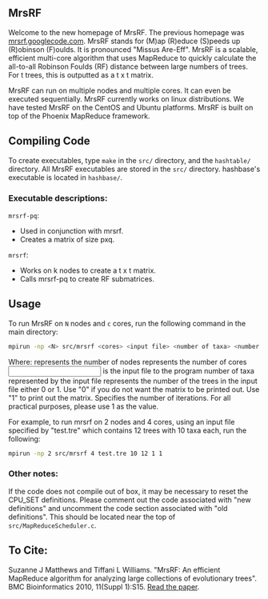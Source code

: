 ## MrsRF
Welcome to the new homepage of MrsRF. The previous homepage was [mrsrf.googlecode.com](https://code.google.com/archive/p/mrsrf/). 
MrsRF stands for (M)ap (R)educe (S)peeds up (R)obinson (F)oulds. It is pronounced "Missus Are-Eff". MrsRF is a scalable, 
efficient multi-core algorithm that uses MapReduce to quickly calculate the all-to-all Robinson Foulds (RF) distance between 
large numbers of trees. For t trees, this is outputted as a t x t matrix.

MrsRF can run on multiple nodes and multiple cores. It can even be executed sequentially. MrsRF currently works on linux 
distributions. We have tested MrsRF on the CentOS and Ubuntu platforms. MrsRF is built on top of the Phoenix MapReduce framework.

## Compiling Code
To create executables, type `make` in the `src/` directory, and the `hashtable/` directory. 
All MrsRF executables are stored in the `src/` directory. hashbase's executable is located in `hashbase/`.

### Executable descriptions:  

`mrsrf-pq`: 
  - Used in conjunction with mrsrf.
  - Creates a matrix of size pxq.

`mrsrf`:
  - Works on k nodes to create a t x t matrix.
  - Calls mrsrf-pq to create RF submatrices.


## Usage
To run MrsRF on `N` nodes and `c` cores, run the following command in the main directory:

```bash
mpirun -np <N> src/mrsrf <cores> <input file> <number of taxa> <number of trees> <output> <rounds>
```

Where:
<N> represents the number of nodes
<cores> represents the number of cores
<input file> is the input file to the program
<number of taxa> number of taxa represented by the input file
<number of trees> represents the number of the trees in the input file
<output> either 0 or 1. Use "0" if you do not want the matrix to be 
printed out. Use "1" to print out the matrix.
<rounds> Specifies the number of iterations. For all practical purposes, 
please use 1 as the value.

For example, to run mrsrf on 2 nodes and 4 cores, using an input file 
specified by "test.tre" which contains 12 trees with 10 taxa each, run 
the following:

```bash
mpirun -np 2 src/mrsrf 4 test.tre 10 12 1 1 
```

### Other notes:
If the code does not compile out of box, it may be necessary to reset the CPU_SET definitions. 
Please comment out the code associated with "new definitions" and uncomment the code section associated with "old definitions". This 
should be located near the top of `src/MapReduceScheduler.c`.

## To Cite:
Suzanne J Matthews and Tiffani L Williams. "MrsRF: An efficient MapReduce algorithm for analyzing large collections of 
evolutionary trees". BMC Bioinformatics 2010, 11(Suppl 1):S15. [Read the paper](http://bmcbioinformatics.biomedcentral.com/articles/10.1186/1471-2105-11-S1-S15).
